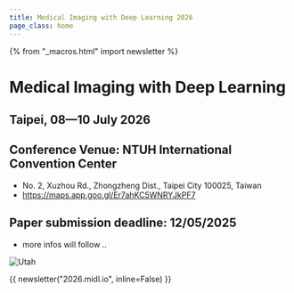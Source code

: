 ```yaml
---
title: Medical Imaging with Deep Learning 2026
page_class: home
---
```

{% from "_macros.html" import newsletter %}

# Medical Imaging with Deep Learning
## Taipei, 08—10 July 2026

## Conference Venue: NTUH International Convention Center
* No. 2, Xuzhou Rd., Zhongzheng Dist., Taipei City 100025, Taiwan 
* https://maps.app.goo.gl/Er7ahKC5WNRYJkPF7

## Paper submission deadline: 12/05/2025
* more infos will follow ..

<p class="primary-photo centered">
    <img alt="Utah" src="/images/Taipei1_small.jpg">
</p>

{{ newsletter("2026.midl.io", inline=False) }}
